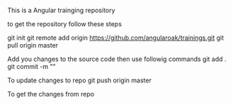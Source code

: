 This is a Angular trainging repository

to get the repository follow these steps

git init
git remote add origin https://github.com/angularoak/trainings.git
git pull origin master

Add you changes to the source code then use followig commands
git add .
git commit -m "<Some message>"

To update changes to repo
git push origin master

To get the changes from repo